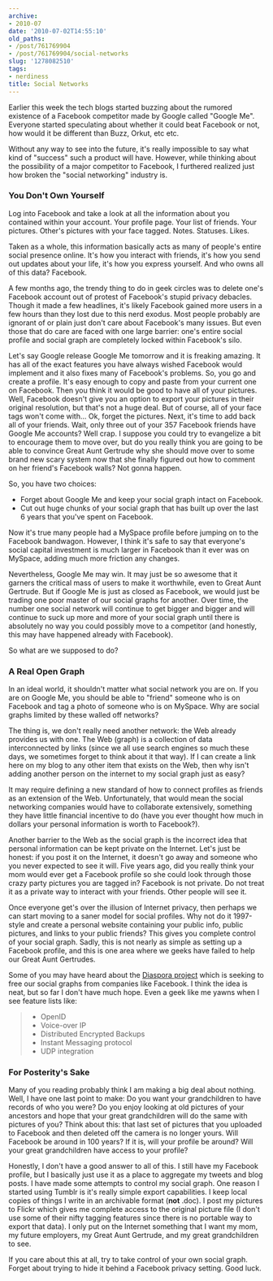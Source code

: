 ```yaml
---
archive:
- 2010-07
date: '2010-07-02T14:55:10'
old_paths:
- /post/761769904
- /post/761769904/social-networks
slug: '1278082510'
tags:
- nerdiness
title: Social Networks
---
```


Earlier this week the tech blogs started buzzing about the rumored
existence of a Facebook competitor made by Google called "Google Me".
Everyone started speculating about whether it could beat Facebook or not,
how would it be different than Buzz, Orkut, etc etc.

Without any way to see into the future, it's really impossible to say what
kind of "success" such a product will have.  However, while thinking about
the possibility of a major competitor to Facebook, I furthered realized
just how broken the "social networking" industry is.

### You Don't Own Yourself ###

Log into Facebook and take a look at all the information about you
contained within your account.  Your profile page.  Your list of friends.
Your pictures.  Other's pictures with your face tagged.  Notes.  Statuses.
Likes.

Taken as a whole, this information basically acts as many of people's
entire social presence online.  It's how you interact with friends, it's
how you send out updates about your life, it's how you express yourself.
And who owns all of this data? Facebook.

A few months ago, the trendy thing to do in geek circles was to delete
one's Facebook account out of protest of Facebook's stupid privacy
debacles.  Though it made a few headlines, it's likely Facebook gained
more users in a few hours than they lost due to this nerd exodus.  Most
people probably are ignorant of or plain just don't care about Facebook's
many issues.  But even those that do care are faced with one large
barrier: one's entire social profile and social graph are completely
locked within Facebook's silo.

Let's say Google release Google Me tomorrow and it is freaking amazing.
It has all of the exact features you have always wished Facebook would
implement and it also fixes many of Facebook's problems.  So, you go and
create a profile.  It's easy enough to copy and paste from your current
one on Facebook.  Then you think it would be good to have all of your
pictures.  Well, Facebook doesn't give you an option to export your
pictures in their original resolution, but that's not a huge deal.  But of
course, all of your face tags won't come with... Ok, forget the pictures.
Next, it's time to add back all of your friends.  Wait, only three out of
your 357 Facebook friends have Google Me accounts? Well crap.  I suppose
you could try to evangelize a bit to encourage them to move over, but do
you really think you are going to be able to convince Great Aunt Gertrude
why she should move over to some brand new scary system now that she
finally figured out how to comment on her friend's Facebook walls?  Not
gonna happen.

So, you have two choices: 

- Forget about Google Me and keep your social graph intact on Facebook.
- Cut out huge chunks of your social graph that has built up over the last
  6 years that you've spent on Facebook.  

Now it's true many people had a MySpace profile before jumping on to the
Facebook bandwagon.  However, I think it's safe to say that everyone's
social capital investment is much larger in Facebook than it ever was on
MySpace, adding much more friction any changes.

Nevertheless, Google Me may win.  It may just be so awesome that it
garners the critical mass of users to make it worthwhile, even to Great
Aunt Gertrude.  But if Google Me is just as closed as Facebook, we would
just be trading one poor master of our social graphs for another.  Over
time, the number one social network will continue to get bigger and bigger
and will continue to suck up more and more of your social graph until
there is absolutely no way you could possibly move to a competitor (and
honestly, this may have happened already with Facebook).

So what are we supposed to do?

### A Real Open Graph ###

In an ideal world, it shouldn't matter what social network you are on.  If
you are on Google Me, you should be able to "friend" someone who is on
Facebook and tag a photo of someone who is on MySpace.  Why are social
graphs limited by these walled off networks?

The thing is, we don't really need another network: the Web already
provides us with one.  The Web (graph) is a collection of data
interconnected by links (since we all use search engines so much these
days, we sometimes forget to think about it that way).  If I can create
a link here on my blog to any other item that exists on the Web, then why
isn't adding another person on the internet to my social graph just as
easy?

It may require defining a new standard of how to connect profiles as
friends as an extension of the Web.  Unfortunately, that would mean the
social networking companies would have to collaborate extensively,
something they have little financial incentive to do (have you ever
thought how much in dollars your personal information is worth to
Facebook?).

Another barrier to the Web as the social graph is the incorrect idea that
personal information can be kept private on the Internet.  Let's just be
honest:  if you post it on the Internet, it doesn't go away and someone
who you never expected to see it will.  Five years ago, did you really
think your mom would ever get a Facebook profile so she could look through
those crazy party pictures you are tagged in?  Facebook is not private.
Do not treat it as a private way to interact with your friends.  Other
people will see it.

Once everyone get's over the illusion of Internet privacy, then perhaps we
can start moving to a saner model for social profiles. Why not do it
1997-style and create a personal website containing your public info,
public pictures, and links to your public friends?  This gives you
complete control of your social graph.  Sadly, this is not nearly as
simple as setting up a Facebook profile, and this is one area where we
geeks have failed to help our Great Aunt Gertrudes.

Some of you may have heard about the [Diaspora project][1] which is
seeking to free our social graphs from companies like Facebook.  I think
the idea is neat, but so far I don't have much hope.  Even a geek like me
yawns when I see feature lists like:

> - OpenID  
> - Voice-over IP
> - Distributed Encrypted Backups
> - Instant Messaging protocol
> - UDP integration  

### For Posterity's Sake ###

Many of you reading probably think I am making a big deal about nothing.
Well, I have one last point to make:  Do you want your grandchildren to
have records of who you were?  Do you enjoy looking at old pictures of
your ancestors and hope that your great grandchildren will do the same
with pictures of you?  Think about this: that last set of pictures that
you uploaded to Facebook and then deleted off the camera is no longer
yours.  Will Facebook be around in 100 years?  If it is, will your profile
be around?  Will your great grandchildren have access to your profile?

Honestly, I don't have a good answer to all of this.  I still have my
Facebook profile, but I basically just use it as a place to aggregate my
tweets and blog posts.  I have made some attempts to control my social
graph.  One reason I started using Tumblr is it's really simple export
capabilities.  I keep local copies of things I write in an archivable
format (**not** .doc).  I post my pictures to Flickr which gives me
complete access to the original picture file (I don't use some of their
nifty tagging features since there is no portable way to export that
data).  I only put on the Internet something that I want my mom, my future
employers, my Great Aunt Gertrude, and my great grandchildren to see.  

If you care about this at all, try to take control of your own social
graph.  Forget about trying to hide it behind a Facebook privacy setting.
Good luck.

[1]: http://www.joindiaspora.com/
